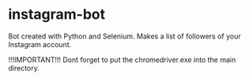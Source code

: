 # instagram-bot
Bot created with Python and Selenium. Makes a list of followers of your Instagram account.

!!!IMPORTANT!!!
Dont forget to put the chromedriver.exe into the main directory.

